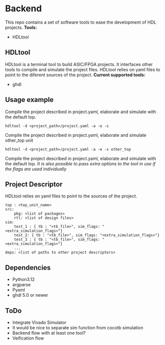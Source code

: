 # Backend 
This repo contains a set of software tools to ease the development of HDL projects.
**Tools:**
- HDLtool
## HDLtool
HDLtool is a terminal tool to build ASIC/FPGA projects. It interfaces other tools to compile and simulate the project files. HDLtool relies on yaml files to point to the diferent sources of the project.
**Current supported tools:**
- ghdl
## Usage example
Compile the project described in project.yaml, elaborate and simulate with the default top.
```
hdltool -d <project_path>/project.yaml -a -e -s
```
Compile the project described in project.yaml, elaborate and simulate other_top unit
```
hdltool -d <project_path>/project.yaml -a -e -s other_top
```
Compile the project described in project.yaml, elaborate and simulate with the default top.
_It is also possible to pass extra options to the tool in use if the flags are used individually_
## Project Descriptor
HDLtool relies on yaml files to point to the sources of the project.
```
top : <top_unit_name>
src:
    pkg: <list of packages>
    rtl: <list of design files>
sim:
    test_1 : { tb : "<tb_file>", sim_flags: "<extra_simulation_flags>"}
    test_2: { tb : "<tb_file>", sim_flags: "<extra_simulation_flags>"}
    test_3 : { tb : "<tb_file>", sim_flags: "<extra_simulation_flags>"}
    ...
deps: <list of paths to other project descriptors>
```
## Dependencies
- Python3.12
- argparse
- Pyaml
- ghdl 5.0 or newer

## ToDo
- Integrate Vivado Simulator
- It would be nice to separate sim function from cocotb simulation
- Backend flow with at least one tool?
- Veification flow
